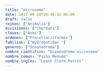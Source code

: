 ```yaml
---
title: "microsoma"
date: 2017-08-18T20:46:32-06:00
draft: false
reinos: ["Animalia"]
divisiones: ["Chordata"]
clases: ["Aves"]
ordenes: ["Procellariiformes"]
familias: ["Hydrobatidae "]
generos: ["Oceanodroma"]
nombre_cientifico: "Oceanodroma microsoma"
nombre_comun: "Paiño Menudo"
nombre_ingles: "Least Storm-Petrel"
---
```

